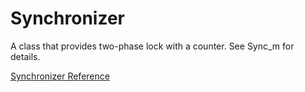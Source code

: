 # Synchronizer

A class that provides two-phase lock with a counter.  See Sync_m for details.

[Synchronizer Reference](https://ruby-doc.org/stdlib-2.6/libdoc/sync/rdoc/Synchronizer.html)